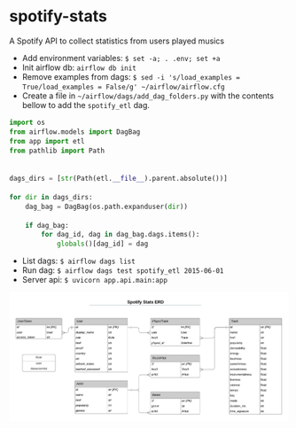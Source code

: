 # spotify-stats

A Spotify API to collect statistics from users played musics


- Add environment variables: `$ set -a; . .env; set +a`
- Init airflow db: `airflow db init`
- Remove examples from dags: `$ sed -i 's/load_examples = True/load_examples = False/g' ~/airflow/airflow.cfg`
- Create a file in `~/airflow/dags/add_dag_folders.py` with the contents bellow to add the `spotify_etl` dag.

```python
import os
from airflow.models import DagBag
from app import etl
from pathlib import Path


dags_dirs = [str(Path(etl.__file__).parent.absolute())]

for dir in dags_dirs:
    dag_bag = DagBag(os.path.expanduser(dir))

    if dag_bag:
        for dag_id, dag in dag_bag.dags.items():
            globals()[dag_id] = dag
```

- List dags: `$ airflow dags list`
- Run dag: `$ airflow dags test spotify_etl 2015-06-01`
- Server api: `$ uvicorn app.api.main:app`

![db erd diagram](./spotify-stats-erd.png)
